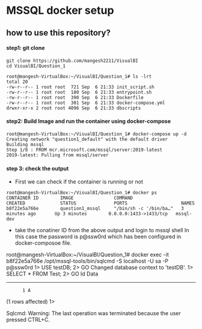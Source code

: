 # MSSQL docker setup
## how to use this repository?

#### step1: git clone
```
git clone https://github.com/mangesh2211/VisualBI
cd VisualBI/Question_1

root@mangesh-VirtualBox:~/VisualBI/Question_1# ls -lrt
total 20
-rw-r--r-- 1 root root  721 Sep  6 21:33 init_script.sh
-rw-r--r-- 1 root root  180 Sep  6 21:33 entrypoint.sh
-rw-r--r-- 1 root root  390 Sep  6 21:33 Dockerfile
-rw-r--r-- 1 root root  301 Sep  6 21:33 docker-compose.yml
drwxr-xr-x 2 root root 4096 Sep  6 21:33 dbscripts
```
#### step2: Build Image and run the container using docker-compose
```
root@mangesh-VirtualBox:~/VisualBI/Question_1# docker-compose up -d
Creating network "question1_default" with the default driver
Building mssql
Step 1/8 : FROM mcr.microsoft.com/mssql/server:2019-latest
2019-latest: Pulling from mssql/server
```

#### step 3: check the output
- First we can check if the container is running or not
```
root@mangesh-VirtualBox:~/VisualBI/Question_1# docker ps
CONTAINER ID        IMAGE               COMMAND                  CREATED             STATUS              PORTS                    NAMES
b8f22e5a766e        question1_mssql     "/bin/sh -c '/bin/ba…"   3 minutes ago       Up 3 minutes        0.0.0.0:1433->1433/tcp   mssql-dev
```
- take the conatiner ID from the above output and login to mssql shell
In this case the password is p@ssw0rd which has been configured in docker-composoe file.



root@mangesh-VirtualBox:~/VisualBI/Question_1# docker exec -it b8f22e5a766e /opt/mssql-tools/bin/sqlcmd -S localhost -U sa -P p@ssw0rd
1> USE testDB;
2> GO
Changed database context to 'testDB'.
1> SELECT * FROM Test;
2> GO
Id          Data                                              
----------- --------------------------------------------------
          1 A                                                 

(1 rows affected)
1> 

Sqlcmd: Warning: The last operation was terminated because the user pressed CTRL+C.
```


